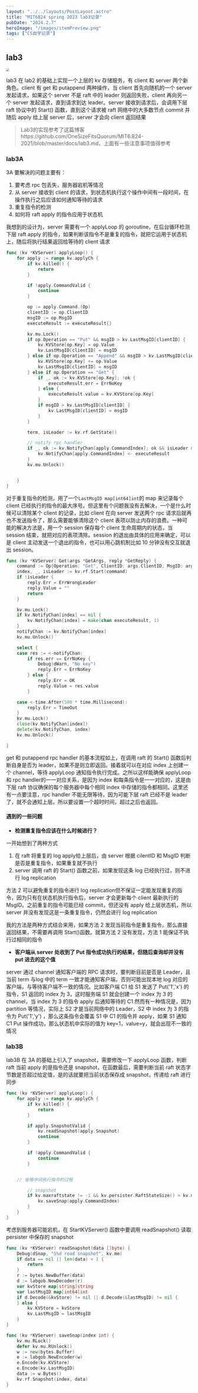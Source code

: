 ```yaml
---
layout: "../../layouts/PostLayout.astro"
title: "MIT6824 spring 2023 lab3记录"
pubDate: "2024.2.7"
heroImage: "/images/itemPreview.png"
tags: ["CS自学记录"]
---
```


## lab3

<img src="https://cdn.jsdelivr.net/gh/Real-Rio/pictures/img/image-20240206220728100.png" style="zoom:50%;" />

lab3 在 lab2 的基础上实现一个上层的 kv 存储服务，有 client 和 server 两个新角色。client 有 get 和 putappend 两种操作，当 client 首先向随机的一个 server 发起请求，如果这个 server 不是 raft 中的 leader 则返回失败，client 再向另一个 server 发起请求，直到请求到达 leader。server 接收到请求后，会调用下层 raft 协议中的 Start() 函数，直到这个请求被 raft 网络中的大多数节点 commit 并随后 apply 给上层 server 后，server 才会向 client 返回结果

> Lab3的实现参考了这篇博客https://github.com/OneSizeFitsQuorum/MIT6.824-2021/blob/master/docs/lab3.md，上面有一些注意事项值得参考

### lab3A

3A 要解决的问题主要有：

1. 要考虑 rpc 包丢失，服务器宕机等情况
2. 从 server 接收到 client 的请求，到状态机执行这个操作中间有一段时间，在操作执行之后应该如何通知等待的请求
3. 重复指令的检测
4. 如何将 raft apply 的指令应用于状态机

我想到的设计为，server 需要有一个 applyLoop 的 goroutine，在后台循环检测下层 raft apply 的指令，如果判断该指令不是重复的指令，就把它运用于状态机上，随后将执行结果返回给等待的 client 请求

```go
func (kv *KVServer) applyLoop() {
	for apply := range kv.applyCh {
		if kv.killed() {
			return
		}

		if !apply.CommandValid {
			continue
		}

		op := apply.Command.(Op)
		clientID := op.ClientID
		msgID := op.MsgID
		executeResult := executeResult{}

		kv.mu.Lock()
		if op.Operation == "Put" && msgID > kv.LastMsgID[clientID] {
			kv.KVStore[op.Key] = op.Value
			kv.LastMsgID[clientID] = msgID
		} else if op.Operation == "Append" && msgID > kv.LastMsgID[clientID] {
			kv.KVStore[op.Key] += op.Value
			kv.LastMsgID[clientID] = msgID
		} else if op.Operation == "Get" {
			if _, ok := kv.KVStore[op.Key]; !ok {
				executeResult.err = ErrNoKey
			} else {
				executeResult.value = kv.KVStore[op.Key]
			}
			if msgID > kv.LastMsgID[clientID] {
				kv.LastMsgID[clientID] = msgID
			}
		}

		term, isLeader := kv.rf.GetState()

		// notify rpc handler
		if _, ok := kv.NotifyChan[apply.CommandIndex]; ok && isLeader && term == apply.CommandTerm {
			kv.NotifyChan[apply.CommandIndex] <- executeResult
		}
		kv.mu.Unlock()


	}
}
```

对于重复指令的检测，用了一个`LastMsgID map[int64]int`的 map 来记录每个 client 已经执行的指令的最大序号。但这里有个问题我没有去解决，一个是什么时候可以清除某个 client 的记录，比如 client 在向 server 发送两个 rpc 请求后就再也不发送指令了，那么需要能够清除这个 client 表项以防止内存的浪费。一种可能的解决方法是，用一个 session 保存每个 client 生命周期内的状态，当 session 结束，就把对应的表项清除。session 的退出由具体的应用来确定，可以是 client 主动发送一个退出的指令，也可以用心跳机制比如 10 分钟没有交互就退出 session。

```go
func (kv *KVServer) Get(args *GetArgs, reply *GetReply) {
	command := Op{Operation: "Get", ClientID: args.ClientID, MsgID: args.MsgID, Key: args.Key}
	index, _, isLeader := kv.rf.Start(command)
	if !isLeader {
		reply.Err = ErrWrongLeader
		reply.Value = ""
		return
	}

	kv.mu.Lock()
	if kv.NotifyChan[index] == nil {
		kv.NotifyChan[index] = make(chan executeResult, 1)
	}
	notifyChan := kv.NotifyChan[index]
	kv.mu.Unlock()

	select {
	case res := <-notifyChan:
		if res.err == ErrNoKey {
			Debug(dWarn, "No key")
			reply.Err = ErrNoKey
		} else {
			reply.Err = OK
			reply.Value = res.value
		}

	case <-time.After(500 * time.Millisecond):
		reply.Err = TimeOut
	}
	kv.mu.Lock()
	close(kv.NotifyChan[index])
	delete(kv.NotifyChan, index)
	kv.mu.Unlock()

}
```

get 和 putappend rpc handler 的基本流程如上，在调用 raft 的 Start() 函数后判断自身是否为 leader，如果不是则立即返回。接着就可以在对应 index 上创建一个 channel，等待 applyLoop 通知指令执行完成。之所以这样能确保 applyLoop 和 rpc handler的一一对应关系，是因为 index 和每条指令是一一对应的，这是由下层 raft 协议确保的每个服务器中每个相同 index 中存储的指令都相同。这里还有一点要注意，rpc handler 不能无限等待，因为可能下层 raft 已经不是 leader 了，就不会通知上层。所以要设置一个超时时间，超过之后也返回。

#### 遇到的一些问题

- **检测重复指令应该在什么时候进行？**

一开始想到了两种方式

1. 在 raft 将重复的 log apply给上层后，由 server 根据 cilentID 和 MsgID 判断是否是重复指令，如果重复就不执行
2. server 调用 raft 的 Start() 函数之前，如果发现这条 log 已经执行过，则不进行 log replication

方法 2 可以避免重复的指令进行 log replication但不保证一定能发现重复的指令，因为只有在状态机执行指令后，server 才会更新每个 client 最新执行的 MsgID。之前重复的指令可能已经 commit，但还没有 apply 给上层状态机，所以 server 并没有发现这是一条重复指令，仍然会进行 log replication

我的方法是两种方式结合来用，如果方法 2 发现当前指令是重复指令，那么直接返回结果，不需要再调用 Start()函数。就算方法 2 没有发现，方法 1 能保证不执行过相同的指令

- **客户端从 server 处收到了 Put 指令成功执行的结果，但随后查询却并没有 put 进去的这个值**

server 通过 channel 通知客户端的 RPC 请求时，要判断目前是否是 Leader，且当前 term 与log 中的 term 一致才能通知客户端，否则可能出现本地 log 对应的客户端，与等待客户端不一致的情况。比如客户端 C1 给 S1 发送了 Put('1','x') 的指令，S1 返回的 index 为 3，这时服务端 S1 就会创建一个 index 为 3 的 channel，当 index 为 3 的指令 apply 后通知等待的 C1.然而有一种情况是，因为 partition 等情况，实际上 S2 才是当前网络中的 Leader，S2 中 index 为 3 的指令为 Put('1','y') ，那么这条指令会覆盖 S1 中 C1 的指令并 apply，如果 S1 通知 C1 Put 操作成功，那么状态机中实际的值为 key=1，value=y，就会出现不一致的情况



### lab3B

lab3B 在 3A 的基础上引入了 snapshot，需要修改一下 applyLoop 函数，判断 raft 当前 apply 的是指令还是 snapshot，在函数最后，需要判断当前 raft 状态字节数是否超过给定值，是的话就要把当前状态保存成 snapshot，传递给 raft 进行同步

```go
func (kv *KVServer) applyLoop() {
	for apply := range kv.applyCh {
		if kv.killed() {
			return
		}

		if apply.SnapshotValid {
			kv.readSnapshot(apply.Snapshot)
			continue
		}

		if !apply.CommandValid {
			continue
		}


    // 省略中间执行指令的过程

		// snapshot
		if kv.maxraftstate != -1 && kv.persister.RaftStateSize() > kv.maxraftstate {
			kv.saveSnap(apply.CommandIndex)
		}
	}
}
```

考虑到服务器可能宕机，在 StartKVServer() 函数中要调用 readSnapshot() 读取 persister 中保存的 snapshot

```go
func (kv *KVServer) readSnapshot(data []byte) {
	Debug(dSnap, "S%d read snapshot", kv.me)
	if data == nil || len(data) < 1 {
		return
	}
	r := bytes.NewBuffer(data)
	d := labgob.NewDecoder(r)
	var kvStore map[string]string
	var lastMsgID map[int64]int
	if d.Decode(&kvStore) != nil || d.Decode(&lastMsgID) != nil {
	} else {
		kv.KVStore = kvStore
		kv.LastMsgID = lastMsgID
	}
}

func (kv *KVServer) saveSnap(index int) {
	kv.mu.RLock()
	defer kv.mu.RUnlock()
	w := new(bytes.Buffer)
	e := labgob.NewEncoder(w)
	e.Encode(kv.KVStore)
	e.Encode(kv.LastMsgID)
	data := w.Bytes()
	kv.rf.Snapshot(index, data)
}
```
